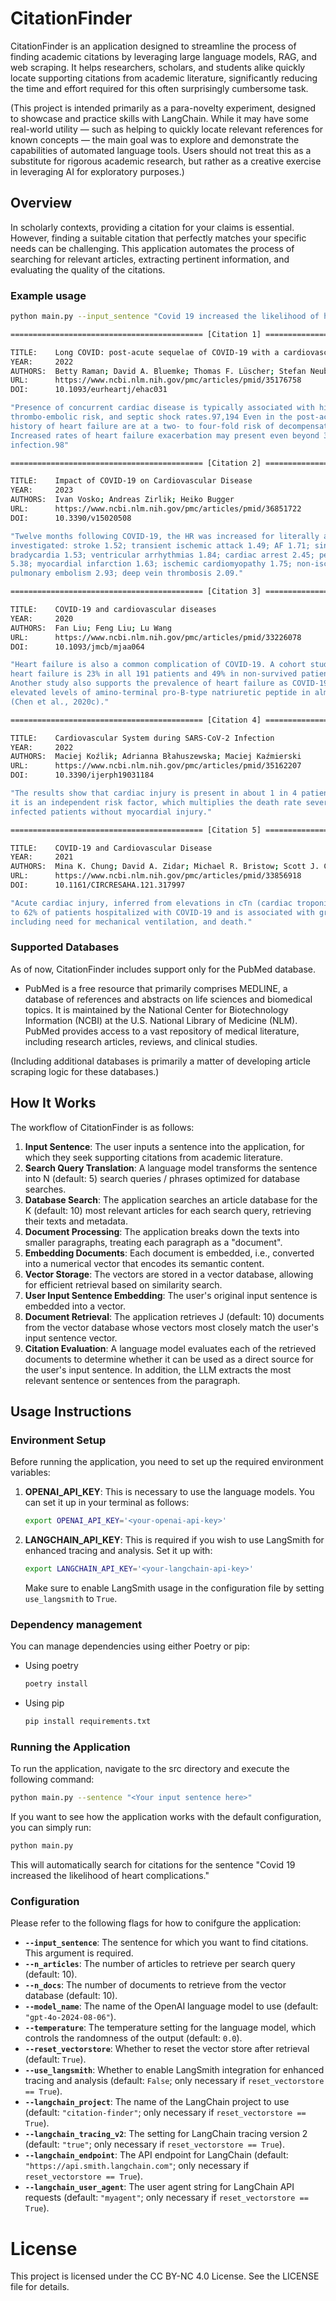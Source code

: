 # CitationFinder

CitationFinder is an application designed to streamline the process of finding academic citations by leveraging large language models, RAG, and web scraping. It helps researchers, scholars, and students alike quickly locate supporting citations from academic literature, significantly reducing the time and effort required for this often surprisingly cumbersome task.

(This project is intended primarily as a para-novelty experiment, designed to showcase and practice skills with LangChain. While it may have some real-world utility — such as helping to quickly locate relevant references for known concepts — the main goal was to explore and demonstrate the capabilities of automated language tools. Users should not treat this as a substitute for rigorous academic research, but rather as a creative exercise in leveraging AI for exploratory purposes.)

## Overview

In scholarly contexts, providing a citation for your claims is essential. However, finding a suitable citation that perfectly matches your specific needs can be challenging. This application automates the process of searching for relevant articles, extracting pertinent information, and evaluating the quality of the citations.

### Example usage

```bash
python main.py --input_sentence "Covid 19 increased the likelihood of heart complications"
```

```bash
=========================================== [Citation 1] ===========================================

TITLE:    Long COVID: post-acute sequelae of COVID-19 with a cardiovascular focus
YEAR:     2022
AUTHORS:  Betty Raman; David A. Bluemke; Thomas F. Lüscher; Stefan Neubauer
URL:      https://www.ncbi.nlm.nih.gov/pmc/articles/pmid/35176758
DOI:      10.1093/eurheartj/ehac031

"Presence of concurrent cardiac disease is typically associated with higher in-hospital mortality,
thrombo-embolic risk, and septic shock rates.97,194 Even in the post-acute period, patients with a
history of heart failure are at a two- to four-fold risk of decompensation and mortality.195,196
Increased rates of heart failure exacerbation may present even beyond 30 days after SARS-CoV2
infection.98"

=========================================== [Citation 2] ===========================================

TITLE:    Impact of COVID-19 on Cardiovascular Disease
YEAR:     2023
AUTHORS:  Ivan Vosko; Andreas Zirlik; Heiko Bugger
URL:      https://www.ncbi.nlm.nih.gov/pmc/articles/pmid/36851722
DOI:      10.3390/v15020508

"Twelve months following COVID-19, the HR was increased for literally all CVDs that were
investigated: stroke 1.52; transient ischemic attack 1.49; AF 1.71; sinus tachycardia 1.84; sinus
bradycardia 1.53; ventricular arrhythmias 1.84; cardiac arrest 2.45; pericarditis 1.85; myocarditis
5.38; myocardial infarction 1.63; ischemic cardiomyopathy 1.75; non-ischemic cardiomyopathy 1.62;
pulmonary embolism 2.93; deep vein thrombosis 2.09."

=========================================== [Citation 3] ===========================================

TITLE:    COVID-19 and cardiovascular diseases
YEAR:     2020
AUTHORS:  Fan Liu; Feng Liu; Lu Wang
URL:      https://www.ncbi.nlm.nih.gov/pmc/articles/pmid/33226078
DOI:      10.1093/jmcb/mjaa064

"Heart failure is also a common complication of COVID-19. A cohort study shows that the incidence of
heart failure is 23% in all 191 patients and 49% in non-survived patients (Zhou et al., 2020a).
Another study also supports the prevalence of heart failure as COVID-19-related complications and
elevated levels of amino-terminal pro-B-type natriuretic peptide in almost half of the patients
(Chen et al., 2020c)."

=========================================== [Citation 4] ===========================================

TITLE:    Cardiovascular System during SARS-CoV-2 Infection
YEAR:     2022
AUTHORS:  Maciej Koźlik; Adrianna Błahuszewska; Maciej Kaźmierski
URL:      https://www.ncbi.nlm.nih.gov/pmc/articles/pmid/35162207
DOI:      10.3390/ijerph19031184

"The results show that cardiac injury is present in about 1 in 4 patients with COVID-19 disease, and
it is an independent risk factor, which multiplies the death rate several times in comparison to
infected patients without myocardial injury."

=========================================== [Citation 5] ===========================================

TITLE:    COVID-19 and Cardiovascular Disease
YEAR:     2021
AUTHORS:  Mina K. Chung; David A. Zidar; Michael R. Bristow; Scott J. Cameron; Timothy Chan; Clifford V. Harding, III; Deborah H. Kwon; Tamanna Singh; John C. Tilton; Emily J. Tsai; Nathan R. Tucker; John Barnard; Joseph Loscalzo
URL:      https://www.ncbi.nlm.nih.gov/pmc/articles/pmid/33856918
DOI:      10.1161/CIRCRESAHA.121.317997

"Acute cardiac injury, inferred from elevations in cTn (cardiac troponin) levels, is reported in 8%
to 62% of patients hospitalized with COVID-19 and is associated with greater disease severity,
including need for mechanical ventilation, and death."
```

### Supported Databases

As of now, CitationFinder includes support only for the PubMed database.

* PubMed is a free resource that primarily comprises MEDLINE, a database of references and abstracts on life sciences and biomedical topics. It is maintained by the National Center for Biotechnology Information (NCBI) at the U.S. National Library of Medicine (NLM). PubMed provides access to a vast repository of medical literature, including research articles, reviews, and clinical studies.

(Including additional databases is primarily a matter of developing article scraping logic for these databases.)

## How It Works

The workflow of CitationFinder is as follows:

1. **Input Sentence**: The user inputs a sentence into the application, for which they seek supporting citations from academic literature.
2. **Search Query Translation**: A language model transforms the sentence into N (default: 5) search queries / phrases optimized for database searches.
3. **Database Search**: The application searches an article database for the K (default: 10) most relevant articles for each search query, retrieving their texts and metadata.
4. **Document Processing**: The application breaks down the texts into smaller paragraphs, treating each paragraph as a "document".
5. **Embedding Documents**: Each document is embedded, i.e., converted into a numerical vector that encodes its semantic content.
6. **Vector Storage**: The vectors are stored in a vector database, allowing for efficient retrieval based on similarity search.
7. **User Input Sentence Embedding**: The user's original input sentence is embedded into a vector.
8. **Document Retrieval**: The application retrieves J (default: 10) documents from the vector database whose vectors most closely match the user's input sentence vector.
9. **Citation Evaluation**: A language model evaluates each of the retrieved documents to determine whether it can be used as a direct source for the user's input sentence. In addition, the LLM extracts the most relevant sentence or sentences from the paragraph.

## Usage Instructions

### Environment Setup

Before running the application, you need to set up the required environment variables:

1. **OPENAI_API_KEY**: This is necessary to use the language models. You can set it up in your terminal as follows:
   ```bash
   export OPENAI_API_KEY='<your-openai-api-key>'
   ```

2. **LANGCHAIN_API_KEY**: This is required if you wish to use LangSmith for enhanced tracing and analysis. Set it up with:
   ```bash
   export LANGCHAIN_API_KEY='<your-langchain-api-key>'
   ```

   Make sure to enable LangSmith usage in the configuration file by setting `use_langsmith` to `True`.

### Dependency management

You can manage dependencies using either Poetry or pip:

* Using poetry
  ```bash
  poetry install
  ```

* Using pip
   ```bash
   pip install requirements.txt
   ```

### Running the Application

To run the application, navigate to the src directory and execute the following command:

```bash
python main.py --sentence "<Your input sentence here>"
```

If you want to see how the application works with the default configuration, you can simply run:

```bash
python main.py
```

This will automatically search for citations for the sentence "Covid 19 increased the likelihood of heart complications."

### Configuration

Please refer to the following flags for how to conifgure the application:

- **`--input_sentence`**: The sentence for which you want to find citations. This argument is required.
- **`--n_articles`**: The number of articles to retrieve per search query (default: 10).
- **`--n_docs`**: The number of documents to retrieve from the vector database (default: 10).
- **`--model_name`**: The name of the OpenAI language model to use (default: `"gpt-4o-2024-08-06"`).
- **`--temperature`**: The temperature setting for the language model, which controls the randomness of the output (default: `0.0`).
- **`--reset_vectorstore`**: Whether to reset the vector store after retrieval (default: `True`).
- **`--use_langsmith`**: Whether to enable LangSmith integration for enhanced tracing and analysis (default: `False`; only necessary if `reset_vectorstore == True`).
- **`--langchain_project`**: The name of the LangChain project to use (default: `"citation-finder"`; only necessary if `reset_vectorstore == True`).
- **`--langchain_tracing_v2`**: The setting for LangChain tracing version 2 (default: `"true"`; only necessary if `reset_vectorstore == True`).
- **`--langchain_endpoint`**: The API endpoint for LangChain (default: `"https://api.smith.langchain.com"`; only necessary if `reset_vectorstore == True`).
- **`--langchain_user_agent`**: The user agent string for LangChain API requests (default: `"myagent"`; only necessary if `reset_vectorstore == True`).

# License

This project is licensed under the CC BY-NC 4.0 License. See the LICENSE file for details.
